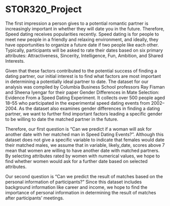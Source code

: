 # STOR320_Project
The first impression a person gives to a potential romantic partner is increasingly important in whether they will date you in the future. Therefore, Speed dating receives popularities recently. Speed dating is for people to meet new people in a friendly and relaxing environment, and ideally, they have opportunities to organize a future date if two people like each other. Typically, participants will be asked to rate their dates based on six primary attributes: Attractiveness, Sincerity, Intelligence, Fun, Ambition, and Shared Interests.

Given that these factors contributed to the potential success of finding a dating partner, our initial interest is to find what factors are most important in determining a potentially ideal partner to date. The dataset for our analysis was compiled by Columbia Business School professors Ray Fisman and Sheena Iyengar for their paper Gender Differences in Mate Selection: Evidence From a Speed Dating Experiment. It collects over 500 people aged 18–55 who participated in the experimental speed dating events from 2002–2004. As the dataset also examines gender differences in finding a dating partner, we want to further find important factors leading a specific gender to be willing to date the matched partner in the future.

Therefore, our first question is “Can we predict if a woman will ask for another date with her matched man in Speed Dating Events?”. Although this dataset does not give a specific variable to indicate that females would date their matched males, we assume that in variable, likely_date, scores above 7 mean that women are willing to have another date with matched partners. By selecting attributes rated by women with numerical values, we hope to find whether women would ask for a further date based on selected attributes.

Our second question is “Can we predict the result of matches based on the personal information of participants?” Since this dataset includes background information like career and income, we hope to find the importance of personal information in determining the result of matches after participants’ meetings.
